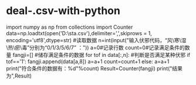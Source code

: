 # deal-.csv-with-python

import numpy as np
from collections import Counter
data=np.loadtxt(open('D:\sta.csv'),delimiter=',',skiprows = 1, encoding='utf8',dtype=str) #读取数据
n=int(input("输入伏邪代码，“风\寒\湿\热\瘀\毒”分别为“0/1/3/5/6/7” ："))
a=0#记录行数
count=0#记录满足条件的数量
fangji=[]  #储存满足条件的数据
for tof in data[:,n]:   #判断是否满足某种伏邪
     if tof=='1':
        fangji.append(data[a,8])
        a=a+1
        count=count+1
     else:
            a=a+1
print("符合条件的数据有：%d"%count)
Result=Counter(fangji)
print("结果为",Result)
